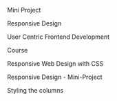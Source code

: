 Mini Project

Responsive Design

User Centric Frontend Development

Course   

Responsive Web Design with CSS   

Responsive Design - Mini-Project   

Styling the columns
